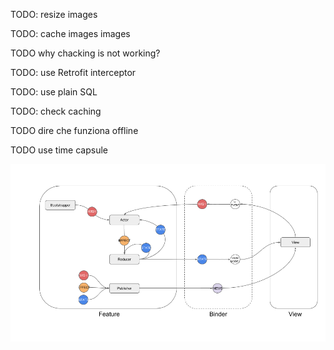 
TODO: resize images

TODO: cache images images

TODO why chacking is not working?

TODO: use Retrofit interceptor

TODO: use plain SQL

TODO: check caching

TODO dire che funziona offline

TODO use time capsule

![Diagram](MVI.png)
